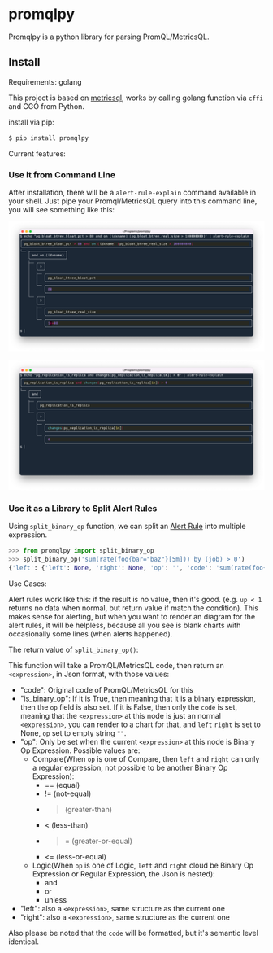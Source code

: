 # promqlpy

Promqlpy is a python library for parsing PromQL/MetricsQL.

## Install

Requirements: golang

This project is based on [metricsql](github.com/VictoriaMetrics/metricsql),
works by calling golang function via `cffi` and CGO from Python.

install via pip:

```bash
$ pip install promqlpy
```

Current features:

### Use it from Command Line

After installation, there will be a `alert-rule-explain` command available in
your shell. Just pipe your Promql/MetricsQL query into this command line, you will see something like this:

![](./imgs/rule2.png)

![](./imgs/rule3.png)

### Use it as a Library to Split Alert Rules

Using `split_binary_op` function, we can split an
[Alert Rule](https://prometheus.io/docs/prometheus/latest/configuration/alerting_rules/)
into multiple expression.

```python
>>> from promqlpy import split_binary_op
>>> split_binary_op('sum(rate(foo{bar="baz"}[5m])) by (job) > 0')
{'left': {'left': None, 'right': None, 'op': '', 'code': 'sum(rate(foo{bar="baz"}[5m])) by (job)', 'is_binary_op': False}, 'right': {'left': None, 'right': None, 'op': '', 'code': '0', 'is_binary_op': False}, 'op': '>', 'code': 'sum(rate(foo{bar="baz"}[5m])) by (job) > 0', 'is_binary_op': True}
```

Use Cases:

Alert rules work like this: if the result is no value, then it's good. (e.g.
`up < 1` returns no data when normal, but return value if match the condition).
This makes sense for alerting, but when you want to render an diagram for the
alert rules, it will be helpless, because all you see is blank charts with
occasionally some lines (when alerts happened).

The return value of `split_binary_op()`:

This function will take a PromQL/MetricsQL code, then return an `<expression>`,
in Json format, with those values:

- "code": Original code of PromQL/MetricsQL for this <expression>
- "is_binary_op": If it is True, then meaning that it is a binary expression,
  then the `op` field is also set. If it is False, then only the `code` is set,
  meaning that the `<expression>` at this node is just an normal `<expression>`,
  you can render to a chart for that, and `left` `right` is set to None, `op`
  set to empty string `""`.
- "op": Only be set when the current `<expression>` at this node is Binary Op
  Expression. Possible values are:
  - Compare(When `op` is one of Compare, then `left` and `right` can only a
    regular expression, not possible to be another Binary Op Expression):
    - == (equal)
    - != (not-equal)
    - > (greater-than)
    - < (less-than)
    - > = (greater-or-equal)
    - <= (less-or-equal)
  - Logic(When `op` is one of Logic, `left` and `right` cloud be Binary Op
    Expression or Regular Expression, the Json is nested):
    - and
    - or
    - unless
- "left": also a `<expression>`, same structure as the current one
- "right": also a `<expression>`, same structure as the current one

Also please be noted that the `code` will be formatted, but it's semantic level
identical.
